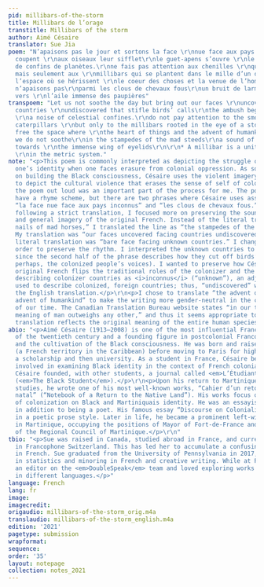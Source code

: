```yaml
---
pid: millibars-of-the-storm
title: Millibars de l’orage
transtitle: Millibars of the storm
author: Aimé Césaire
translator: Sue Jia
poem: "N’apaisons pas le jour et sortons la face \r\nnue face aux pays inconnus qui
  coupent \r\naux oiseaux leur sifflet\r\nle guet-apens s’ouvre \r\nle long d’un bruit
  de confins de planètes.\r\nne fais pas attention aux chenilles \r\nqui tissent souple
  mais seulement aux \r\nmillibars qui se plantent dans le mille d’un orage\r\nà délivrer
  l’espace où se hérissent \r\nle coeur des choses et la venue de l’homme\r\n\r\nRêve
  n’apaisons pas\r\nparmi les clous de chevaux fous\r\nun bruit de larmes qui tâtonne
  vers \r\nl’aile immense des paupières"
transpoem: "Let us not soothe the day but bring out our faces \r\nuncovered facing
  countries \r\nundiscovered that stifle birds’ calls\r\nthe ambush begins alongside
  \r\na noise of celestial confines.\r\ndo not pay attention to the smooth weaving
  caterpillars \r\nbut only to the millibars rooted in the eye of a storm\r\nto set
  free the space where \r\nthe heart of things and the advent of humankind bristle\r\n\r\nDream
  we do not soothe\r\nin the stampedes of the mad steeds\r\na sound of tears fumbling
  towards \r\nthe immense wing of eyelids\r\n\r\n* A millibar is a unit of air pressure
  \r\nin the metric system."
note: "<p>This poem is commonly interpreted as depicting the struggle of affirming
  one’s identity when one faces erasure from colonial oppression. As someone who focused
  on building the Black consciousness, Césaire uses the violent imagery of a storm
  to depict the cultural violence that erases the sense of self of colonized peoples.</p>\r\n<p>Reading
  the poem out loud was an important part of the process for me. The poem does not
  have a rhyme scheme, but there are two phrases where Césaire uses assonance, namely
  “la face nue face aux pays inconnus” and “les clous de chevaux fous.” Rather than
  following a strict translation, I focused more on preserving the sound, rhythm,
  and general imagery of the original French. Instead of the literal translation “the
  nails of mad horses,” I translated the line as “the stampedes of the mad steeds.”
  My translation was “our faces uncovered facing countries undiscovered,” while the
  literal translation was “bare face facing unknown countries.” I changed the adjective
  order to preserve the rhythm. I interpreted the unknown countries to mean the colonizers,
  since the second half of the phrase describes how they cut off birds’ calls (symbolizing,
  perhaps, the colonized people’s voices). I wanted to preserve how Césaire in the
  original French flips the traditional roles of the colonizer and the colonized by
  describing colonizer countries as <i>inconnus</i> (“unknown”), an adjective typically
  used to describe colonized, foreign countries; thus, “undiscovered” was chosen as
  the English translation.</p>\r\n<p>I chose to translate “the advent of man” as “the
  advent of humankind” to make the writing more gender-neutral in the current context
  of our time. The Canadian Translation Bureau website states “in our time the male
  meaning of man outweighs any other,” and thus it seems appropriate to ensure the
  translation reflects the original meaning of the entire human species. </p>"
abio: "<p>Aimé Césaire (1913–2008) is one of the most influential Francophone poets
  of the twentieth century and a founding figure in postcolonial Francophone literature
  and the cultivation of the Black consciousness. He was born and raised in Martinique
  (a French territory in the Caribbean) before moving to Paris for high school on
  a scholarship and then university. As a student in France, Césaire became deeply
  involved in examining Black identity in the context of French colonial oppression.
  Césaire founded, with other students, a journal called <em>L’Étudiant noir</em>
  (<em>The Black Student</em>).</p>\r\n<p>Upon his return to Martinique after his
  studies, he wrote one of his most well-known works, “Cahier d’un retour au pays
  natal” (“Notebook of a Return to the Native Land”). His works focus on the impact
  of colonization on Black and Martiniquais identity. He was an essayist and playwright
  in addition to being a poet. His famous essay “Discourse on Colonialism” was written
  in a poetic prose style. Later in life, he became a prominent left-wing politician
  in Martinique, occupying the positions of Mayor of Fort-de-France and President
  of the Regional Council of Martinique.</p>\r\n"
tbio: "<p>Sue was raised in Canada, studied abroad in France, and currently works
  in Francophone Switzerland. This has led her to accumulate a confusing mix of vocabulary
  in French. Sue graduated from the University of Pennsylvania in 2017, concentrating
  in statistics and minoring in French and creative writing. While at Penn, Sue was
  an editor on the <em>DoubleSpeak</em> team and loved exploring works by authors
  in different languages.</p>"
language: French
lang: fr
image:
imagecredit:
origaudio: millibars-of-the-storm_orig.m4a
translaudio: millibars-of-the-storm_english.m4a
edition: '2021'
pagetype: submission
wrapformat:
sequence:
order: '35'
layout: notepage
collection: notes_2021
---
```

